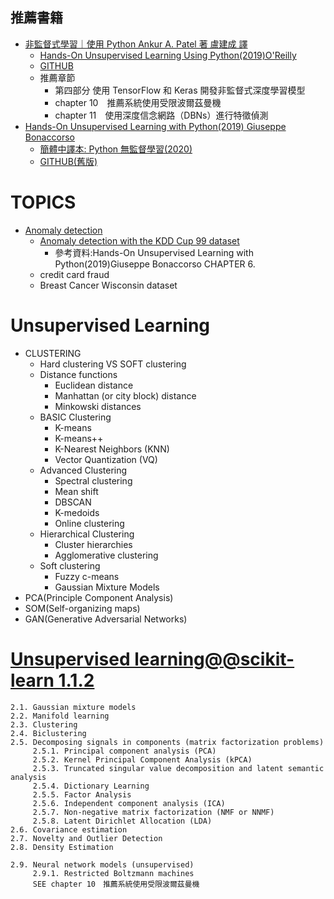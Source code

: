 ## 推薦書籍
- [非監督式學習｜使用 Python Ankur A. Patel 著 盧建成 譯](https://www.tenlong.com.tw/products/9789865024062?list_name=srh)
  - [Hands-On Unsupervised Learning Using Python(2019)O'Reilly](https://www.oreilly.com/library/view/hands-on-unsupervised-learning/9781492035633/)
  - [GITHUB](https://github.com/aapatel09/handson-unsupervised-learning)
  - 推薦章節
    - 第四部分 使用 TensorFlow 和 Keras 開發非監督式深度學習模型
    - chapter 10　推薦系統使用受限波爾茲曼機
    - chapter 11　使用深度信念網路（DBNs）進行特徵偵測
- [Hands-On Unsupervised Learning with Python(2019) Giuseppe Bonaccorso](https://www.packtpub.com/product/hands-on-unsupervised-learning-with-python/9781789348279)
  - [簡體中譯本: Python 無監督學習(2020)](https://www.tenlong.com.tw/products/9787115540720?list_name=srh)
  - [GITHUB(舊版)](https://github.com/packtpublishing/hands-on-unsupervised-learning-with-python)  


# TOPICS
- [Anomaly detection](https://subscription.packtpub.com/book/data/9781789348279/6/ch06lvl1sec51/probability-density-functions)
  - [Anomaly detection with the KDD Cup 99 dataset](https://subscription.packtpub.com/book/data/9781789348279/6/ch06lvl1sec51/probability-density-functions) 
    - 參考資料:Hands-On Unsupervised Learning with Python(2019)Giuseppe Bonaccorso CHAPTER 6.
  - credit card fraud
  - Breast Cancer Wisconsin dataset


# Unsupervised Learning 
- CLUSTERING
  - Hard clustering VS SOFT clustering 
  - Distance functions
    - Euclidean distance
    - Manhattan (or city block) distance
    - Minkowski distances 
  - BASIC Clustering
    - K-means
    - K-means++
    - K-Nearest Neighbors (KNN)
    - Vector Quantization (VQ)
  - Advanced Clustering
    - Spectral clustering
    - Mean shift
    - DBSCAN
    - K-medoids
    - Online clustering
  - Hierarchical Clustering
    - Cluster hierarchies
    - Agglomerative clustering
  - Soft clustering
    - Fuzzy c-means
    - Gaussian Mixture Models
- PCA(Principle Component Analysis)
- SOM(Self-organizing maps)
- GAN(Generative Adversarial Networks)

# [Unsupervised learning@@scikit-learn 1.1.2](https://scikit-learn.org/stable/unsupervised_learning.html)
```
2.1. Gaussian mixture models
2.2. Manifold learning
2.3. Clustering
2.4. Biclustering
2.5. Decomposing signals in components (matrix factorization problems)
     2.5.1. Principal component analysis (PCA)
     2.5.2. Kernel Principal Component Analysis (kPCA)
     2.5.3. Truncated singular value decomposition and latent semantic analysis
     2.5.4. Dictionary Learning
     2.5.5. Factor Analysis
     2.5.6. Independent component analysis (ICA)
     2.5.7. Non-negative matrix factorization (NMF or NNMF)
     2.5.8. Latent Dirichlet Allocation (LDA)
2.6. Covariance estimation
2.7. Novelty and Outlier Detection
2.8. Density Estimation

2.9. Neural network models (unsupervised)
     2.9.1. Restricted Boltzmann machines
     SEE chapter 10　推薦系統使用受限波爾茲曼機
```
